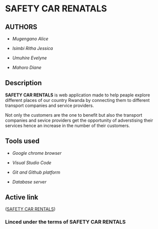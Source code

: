 # __SAFETY CAR RENATALS__

## AUTHORS

- *Mugengano Alice*

- *Isimbi Ritha Jessica*

- *Umuhire Evelyne*

- *Mahoro Diane*

## Description

__SAFETY CAR RENTALS__ is web application made to help peaple explore different places of our country Rwanda by connecting them to different transport companies and service providers.

Not only the customers are the one to benefit but also the transport companies and sevice providers get the opportunity of adverstising their services hence an increase in the number of their customers.

## Tools used

- *Google chrome browser*

- *Visual Studio Code*

- *Git and Github platform*

- *Database server*

## Active link

([SAFETY CAR RENTALS]())

### Linced under the terms of SAFETY CAR RENTALS


